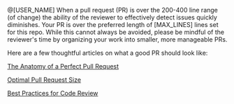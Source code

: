 @[USER_NAME] When a pull request (PR) is over the 200-400 line range (of change) the ability of the reviewer to effectively detect issues quickly diminishes. Your PR is over the preferred length of [MAX_LINES] lines set for this repo. While this cannot always be avoided, please be mindful of the reviewer's time by organizing your work into smaller, more manageable PRs.

Here are a few thoughtful articles on what a good PR should look like:

[The Anatomy of a Perfect Pull Request](https://medium.com/@hugooodias/the-anatomy-of-a-perfect-pull-request-567382bb6067)

[Optimal Pull Request Size](https://smallbusinessprogramming.com/optimal-pull-request-size/)

[Best Practices for Code Review](https://smartbear.com/learn/code-review/best-practices-for-peer-code-review/)
